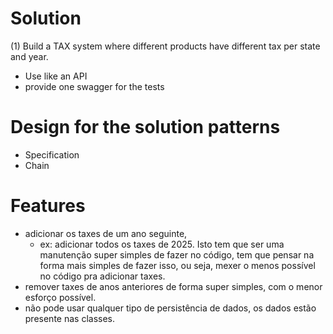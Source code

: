 # Solution
(1) Build a TAX system where different products have different tax per state and year.

- Use like an API
- provide one swagger for the tests

# Design for the solution patterns 
- Specification
- Chain

# Features
- adicionar os taxes de um ano seguinte, 
  - ex: adicionar todos os taxes de 2025. Isto tem que ser uma manutenção super simples de fazer no código, tem que pensar na forma mais simples de fazer isso, ou seja, mexer o menos possível no código pra adicionar taxes.
- remover taxes de anos anteriores de forma super simples, com o menor esforço possível.
- não pode usar qualquer tipo de persistência de dados, os dados estão presente nas classes.


